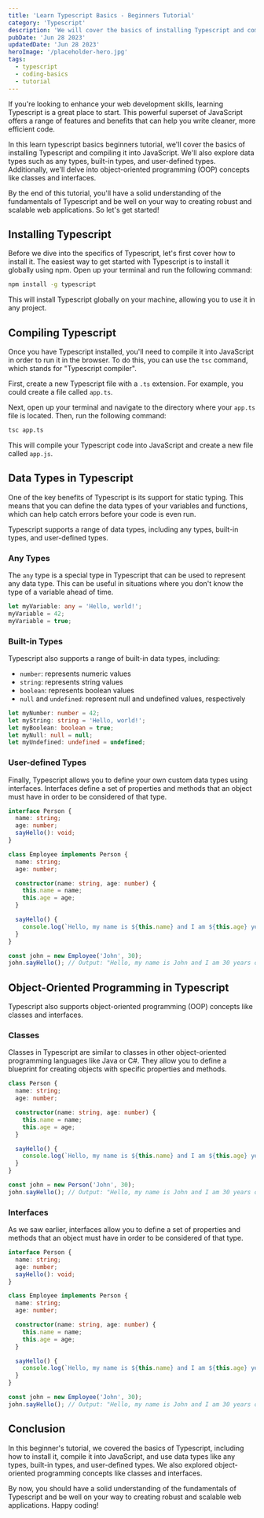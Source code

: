 ```yaml
---
title: 'Learn Typescript Basics - Beginners Tutorial'
category: 'Typescript'
description: 'We will cover the basics of installing Typescript and compiling it into JavaScript. We’ll also explore data types, any types, built-in types, and user-defined types.'
pubDate: 'Jun 28 2023'
updatedDate: 'Jun 28 2023'
heroImage: '/placeholder-hero.jpg'
tags:
  - typescript
  - coding-basics
  - tutorial
---
```


If you're looking to enhance your web development skills, learning Typescript is a great place to start. This powerful superset of JavaScript offers a range of features and benefits that can help you write cleaner, more efficient code.

In this learn typescript basics beginners tutorial, we'll cover the basics of installing Typescript and compiling it into JavaScript. We'll also explore data types such as any types, built-in types, and user-defined types. Additionally, we'll delve into object-oriented programming (OOP) concepts like classes and interfaces.

By the end of this tutorial, you'll have a solid understanding of the fundamentals of Typescript and be well on your way to creating robust and scalable web applications. So let's get started!

## Installing Typescript

Before we dive into the specifics of Typescript, let's first cover how to install it. The easiest way to get started with Typescript is to install it globally using npm. Open up your terminal and run the following command:

```bash
npm install -g typescript
```

This will install Typescript globally on your machine, allowing you to use it in any project.

## Compiling Typescript

Once you have Typescript installed, you'll need to compile it into JavaScript in order to run it in the browser. To do this, you can use the `tsc` command, which stands for "Typescript compiler".

First, create a new Typescript file with a `.ts` extension. For example, you could create a file called `app.ts`.

Next, open up your terminal and navigate to the directory where your `app.ts` file is located. Then, run the following command:

```bash
tsc app.ts
```

This will compile your Typescript code into JavaScript and create a new file called `app.js`.

## Data Types in Typescript

One of the key benefits of Typescript is its support for static typing. This means that you can define the data types of your variables and functions, which can help catch errors before your code is even run.

Typescript supports a range of data types, including any types, built-in types, and user-defined types.

### Any Types

The `any` type is a special type in Typescript that can be used to represent any data type. This can be useful in situations where you don't know the type of a variable ahead of time.

```typescript
let myVariable: any = 'Hello, world!';
myVariable = 42;
myVariable = true;
```

### Built-in Types

Typescript also supports a range of built-in data types, including:

- `number`: represents numeric values
- `string`: represents string values
- `boolean`: represents boolean values
- `null` and `undefined`: represent null and undefined values, respectively

```typescript
let myNumber: number = 42;
let myString: string = 'Hello, world!';
let myBoolean: boolean = true;
let myNull: null = null;
let myUndefined: undefined = undefined;
```

### User-defined Types

Finally, Typescript allows you to define your own custom data types using interfaces. Interfaces define a set of properties and methods that an object must have in order to be considered of that type.

```typescript
interface Person {
  name: string;
  age: number;
  sayHello(): void;
}

class Employee implements Person {
  name: string;
  age: number;

  constructor(name: string, age: number) {
    this.name = name;
    this.age = age;
  }

  sayHello() {
    console.log(`Hello, my name is ${this.name} and I am ${this.age} years old.`);
  }
}

const john = new Employee('John', 30);
john.sayHello(); // Output: "Hello, my name is John and I am 30 years old."
```

## Object-Oriented Programming in Typescript

Typescript also supports object-oriented programming (OOP) concepts like classes and interfaces.

### Classes

Classes in Typescript are similar to classes in other object-oriented programming languages like Java or C#. They allow you to define a blueprint for creating objects with specific properties and methods.

```typescript
class Person {
  name: string;
  age: number;

  constructor(name: string, age: number) {
    this.name = name;
    this.age = age;
  }

  sayHello() {
    console.log(`Hello, my name is ${this.name} and I am ${this.age} years old.`);
  }
}

const john = new Person('John', 30);
john.sayHello(); // Output: "Hello, my name is John and I am 30 years old."
```

### Interfaces

As we saw earlier, interfaces allow you to define a set of properties and methods that an object must have in order to be considered of that type.

```typescript
interface Person {
  name: string;
  age: number;
  sayHello(): void;
}

class Employee implements Person {
  name: string;
  age: number;

  constructor(name: string, age: number) {
    this.name = name;
    this.age = age;
  }

  sayHello() {
    console.log(`Hello, my name is ${this.name} and I am ${this.age} years old.`);
  }
}

const john = new Employee('John', 30);
john.sayHello(); // Output: "Hello, my name is John and I am 30 years old."
```

## Conclusion

In this beginner's tutorial, we covered the basics of Typescript, including how to install it, compile it into JavaScript, and use data types like any types, built-in types, and user-defined types. We also explored object-oriented programming concepts like classes and interfaces.

By now, you should have a solid understanding of the fundamentals of Typescript and be well on your way to creating robust and scalable web applications. Happy coding!
